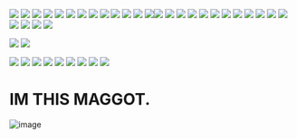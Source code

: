 ![](https://64.media.tumblr.com/3a7d123bc9216f93a3ebadb760d51bf8/1925423831a33610-b2/s75x75_c1/77e61d9252205bc12d8ead3be45a3d271f91368f.gifv) ![](https://64.media.tumblr.com/60d6ae92390d49658a5793ea7e386a6e/1925423831a33610-3d/s75x75_c1/8b0aa736e7c1ddad4e514da9a2c394ea2e176c60.gifv) ![](https://64.media.tumblr.com/66b2febcaa8367dba37246aaa267fe66/8827926dd56fd31f-0e/s75x75_c1/1153c71f3087f8606237589a72f9d1bc36ce89b0.gifv) ![](https://64.media.tumblr.com/b40cac825bcb977488b1eb735d9de57e/8827926dd56fd31f-ed/s75x75_c1/5d7e11b8023e9b61e443888a18f8705effdaec46.gifv) ![](https://64.media.tumblr.com/357fa7ea7c710ea7a0acda4bdc0efe98/8827926dd56fd31f-f3/s75x75_c1/d286cab1e7a8b1e29ecc045cb4a6c860691b953a.gifv) ![](https://64.media.tumblr.com/594e178a22e32d0f91e851115c816086/8827926dd56fd31f-9d/s75x75_c1/763aeebbf4c4464ca1bf24626e59f4fe711f8189.gifv) ![](https://64.media.tumblr.com/3aaf8b050177f4c55ee56e5035b29de4/03dea6320b0ffd94-93/s75x75_c1/90c446337229649c612de1838254b4a5bfcda377.gifv) ![](https://64.media.tumblr.com/2fa39ca11e3079a40c7ba04b43925b4e/03dea6320b0ffd94-79/s75x75_c1/1ac63c8af67998deb4ffd0b8ed62eed35ad5d9e9.gifv) ![](https://64.media.tumblr.com/0ff2e077328e7b3a24c4dc8f5853c547/03dea6320b0ffd94-f0/s75x75_c1/2e29c1af2336909789efb50163dddea8c0a64084.gifv) ![](https://64.media.tumblr.com/fb33706b5ba4b43098142f21fa8bd7e8/03dea6320b0ffd94-54/s75x75_c1/772121802ef3d58cea59b9a5d29713edf407f4d2.gifv) ![](https://64.media.tumblr.com/b6116bd57f5eb236398218e865a6fb94/03dea6320b0ffd94-3f/s75x75_c1/1b5e834dbdc8fb444b84460d3e937d343a385451.gifv) ![](https://64.media.tumblr.com/8412ded4dfc89c3eaedb4ee5dacfc999/03dea6320b0ffd94-4b/s100x200/1e5a29b32ea9780792f686882181ef03a71e36a2.gifv) ![](https://64.media.tumblr.com/a95ffb2eb2116b7078ec2c17038bd7dc/03dea6320b0ffd94-aa/s100x200/4076c77a73406b0fd15e7729e9e35588100b3ec1.gifv)![](https://64.media.tumblr.com/05a66eec089aac6e8531f242cbc0be31/03dea6320b0ffd94-63/s75x75_c1/15a147d58cd55027839f33b91ee4db656b921a4d.gifv) ![](https://64.media.tumblr.com/cd3dd35a9e20e00b0e98155600a1b786/03dea6320b0ffd94-97/s75x75_c1/ffe303f8ae677ff1260694510de6e2f8fe7fb276.gifv) ![](https://64.media.tumblr.com/e4873e0711bcc0a49bc5735bc460bd57/03dea6320b0ffd94-da/s100x200/0008164198b74ae39c912f3b095d9ff31f37dbb2.gifv) ![](https://64.media.tumblr.com/e8e4db018b35dfad3de13155670ff75e/03dea6320b0ffd94-2a/s75x75_c1/d3b5c3d8e1c383aad5c7d6cd93bedcdfa7e1854d.gifv) ![](https://64.media.tumblr.com/808bb783082924a40bb38825fae078da/1925423831a33610-f1/s75x75_c1/494d7e74e0023cafa2fffba247dc4e7f7ddd6844.gifv) ![](https://64.media.tumblr.com/fc36d9a2b12398a06d1cf0246c85ee76/1925423831a33610-dc/s75x75_c1/576ab0ab03520e922d6904dfdeabb4c52cda7c49.gifv) ![](https://64.media.tumblr.com/7a16eeca9d63dd99adfba387df52cd44/1925423831a33610-d9/s100x200/27f2b066ac67210817f3052c7ba650c2f13719b3.pnj) ![](https://64.media.tumblr.com/1fbbe9d0b0fe8b978d340ca5f0654ce2/1925423831a33610-b7/s75x75_c1/601421fc9da0d611ed1bbcfa431893bb71eee5c4.gifv) ![](https://64.media.tumblr.com/e49867cf27576144c4399aeef0724d49/1925423831a33610-ab/s75x75_c1/def845a5d3a11454c97abe297695b5afcb1af6cc.gifv) ![](https://64.media.tumblr.com/88ef53bd5d0c356d822f49b8e016a2b5/1925423831a33610-42/s75x75_c1/7a41f4c8240d0f129dbe71b6329846de0a3d071a.gifv) ![](https://64.media.tumblr.com/b258816bf6c738f31f3e5a46054a3693/1925423831a33610-fe/s75x75_c1/0b5276ba32fbcb2b43e61d4ddf5a50f563db77df.gifv) ![](https://64.media.tumblr.com/a261ef20378ff5a83fd1630319a2a37d/03dea6320b0ffd94-dc/s75x75_c1/28a8e1dc86effc782c426b854ad26b439b69043c.gifv) ![](https://64.media.tumblr.com/013c31d058587f62799e8d07e0580a42/03dea6320b0ffd94-2f/s75x75_c1/de3b8429162e360ef7fce51f7f7558e2f174f4f7.gifv) ![](https://64.media.tumblr.com/248ea76823884dbe1a93309d2f775b64/03dea6320b0ffd94-e5/s75x75_c1/768910d47f5d1e49c037082ac008a3861d706fad.gifv) ![](https://64.media.tumblr.com/080617ba59c1764193b4b1ecc83a47d4/27f4388618e0f700-86/s75x75_c1/c27eebac05fd88a24c9902b82d1b557640aac2eb.gifv) ![](https://64.media.tumblr.com/1ced94a05760130426e208194a131150/27f4388618e0f700-a3/s100x200/34dea5ce53017ad34eca7cb2b1e443047e52c879.gifv) 


![](https://64.media.tumblr.com/067e9e8537f9f037288435f9905a9c4d/baf41b79d8f82464-b5/s250x400/b700999d9ef4684debcd2fa90125f217664caef5.gifv) ![](https://64.media.tumblr.com/f09796a91154b30871b60dd8258b7c35/27f4388618e0f700-76/s100x200/4fe967b7036b8a2576ca3babe494307722c703b1.gifv)  

 ![](https://64.media.tumblr.com/4687472d4ff6923d4aa5a820ba3df44f/6f072ea04e7b6c72-aa/s100x200/e8e963af1edbeec4fff0ff5f1ea600b41daa5f96.pnj) ![](https://64.media.tumblr.com/38762d60d3c81522363f6abb35b96585/0c50539804864d84-5a/s100x200/fe41720553face53e81209361dd808279ab5eeb6.pnj)   ![](https://64.media.tumblr.com/58b311e04d42406228a5d21ede67b2f3/88ea3eeb73f3d5c4-a6/s100x200/c2821b6b2ccc3670d0642ba94a871d43f683995b.jpg) ![](https://64.media.tumblr.com/6862599c4d7ea79e223e2e844d5722d1/88ea3eeb73f3d5c4-88/s100x200/fae3a448815705c92374cfe47ca4625904334a3d.pnj) ![](https://64.media.tumblr.com/ec7f20be49a2934f0a1234ef8a98c27c/88ea3eeb73f3d5c4-6a/s100x200/4546ee4a86b07a595560ab8a19f745fde5fd6062.jpg) ![](https://64.media.tumblr.com/420f46216a14fdd98b5112ce90d0ac7b/ac8c9bbedf28f7df-b0/s100x200/eab9b471af3dd2fa6755130f3328bf45940921f8.pnj) ![](https://64.media.tumblr.com/bf29d0a773fdcf15d60f5e5c60c0cd62/ac8c9bbedf28f7df-f3/s100x200/068b9d5419fdb417095bb638693f468563c3cbe6.gifv) ![](https://64.media.tumblr.com/7bfd108fdc4f7627b4b46dd7f658ad0a/0b35bb9647650202-e6/s100x200/34b45334d0d8c1dbe48cf6f738b408e0d673fbf1.pnj) ![](https://64.media.tumblr.com/a48a3b1f40314558c2d9487911af8b5a/6dc8cbc214456a9c-d8/s250x400/223030a7213ad365a70bdb3040e1d0ba83d1d452.gifv)

# IM THIS MAGGOT.
![image](https://github.com/user-attachments/assets/497d1bd7-b0bb-4f64-a398-3c9e8568ab6f)





